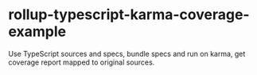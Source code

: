 # rollup-typescript-karma-coverage-example

Use TypeScript sources and specs, bundle specs and run on karma, get coverage report mapped to original sources.